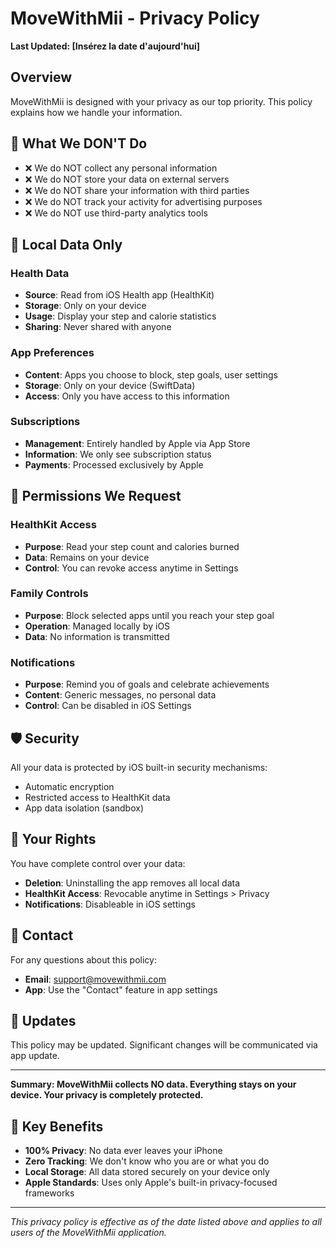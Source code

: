 # MoveWithMii - Privacy Policy

**Last Updated: [Insérez la date d'aujourd'hui]**

## Overview

MoveWithMii is designed with your privacy as our top priority. This policy explains how we handle your information.

## 🚫 What We DON'T Do

- ❌ We do NOT collect any personal information
- ❌ We do NOT store your data on external servers
- ❌ We do NOT share your information with third parties
- ❌ We do NOT track your activity for advertising purposes
- ❌ We do NOT use third-party analytics tools

## 📱 Local Data Only

### Health Data
- **Source**: Read from iOS Health app (HealthKit)
- **Storage**: Only on your device
- **Usage**: Display your step and calorie statistics
- **Sharing**: Never shared with anyone

### App Preferences
- **Content**: Apps you choose to block, step goals, user settings
- **Storage**: Only on your device (SwiftData)
- **Access**: Only you have access to this information

### Subscriptions
- **Management**: Entirely handled by Apple via App Store
- **Information**: We only see subscription status
- **Payments**: Processed exclusively by Apple

## 🔐 Permissions We Request

### HealthKit Access
- **Purpose**: Read your step count and calories burned
- **Data**: Remains on your device
- **Control**: You can revoke access anytime in Settings

### Family Controls
- **Purpose**: Block selected apps until you reach your step goal
- **Operation**: Managed locally by iOS
- **Data**: No information is transmitted

### Notifications
- **Purpose**: Remind you of goals and celebrate achievements
- **Content**: Generic messages, no personal data
- **Control**: Can be disabled in iOS Settings

## 🛡️ Security

All your data is protected by iOS built-in security mechanisms:
- Automatic encryption
- Restricted access to HealthKit data
- App data isolation (sandbox)

## 👤 Your Rights

You have complete control over your data:
- **Deletion**: Uninstalling the app removes all local data
- **HealthKit Access**: Revocable anytime in Settings > Privacy
- **Notifications**: Disableable in iOS settings

## 📧 Contact

For any questions about this policy:
- **Email**: support@movewithmii.com
- **App**: Use the "Contact" feature in app settings

## 🔄 Updates

This policy may be updated. Significant changes will be communicated via app update.

---

**Summary: MoveWithMii collects NO data. Everything stays on your device. Your privacy is completely protected.**

## 🎯 Key Benefits

- **100% Privacy**: No data ever leaves your iPhone
- **Zero Tracking**: We don't know who you are or what you do
- **Local Storage**: All data stored securely on your device only
- **Apple Standards**: Uses only Apple's built-in privacy-focused frameworks

---

*This privacy policy is effective as of the date listed above and applies to all users of the MoveWithMii application.*
